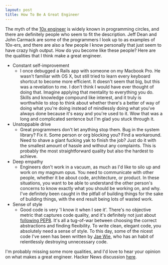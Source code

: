 ```yaml
---
layout: post
title: How To Be A Great Engineer
---
```


The myth of the [10x engineer](https://www.google.com/search?q=the+10x+engineer) is widely known
in programming circles, and there are definitely people who seem to fit the description. Jeff Dean and John Carmack
are some of the programmers I look up to as examples of 10x-ers, and there are also a few people I know
personally that just seem to have crazy high output. How do you become like these people?
Here are the qualities that I think make a great engineer.

* Constant self-improvement
    * I once debugged a Rails app with someone on my Macbook Pro. He wasn't familiar with OS X, but
    still tried to learn every keyboard shortcut to become more efficient. It doesn't seem that big,
    but this was a revelation to me. I don't think I would have ever thought of doing that. Imagine applying
    that mentality to everything you do. Skills and knowledge compound like interest, and it truly is
    worthwhile to stop to think about whether there's a better of way of doing what you're doing instead
    of mindlessly doing what you've always done because it's easy and you're used to it. Wow that was a long
    and complicated sentence but I'm glad you stuck through it.
* Unstoppable drive
    * Great programmers don't let anything stop them. Bug in the system library? Fix it. Some person or org blocking you?
    Find a workaround. Need to shave a giant fucking yak to finish the job? Just do it with the smallest amount of
    hassle and without any complaints. This is probably the most straightforward quality but also the hardest to achieve.
* Deep empathy
    * Engineers don't work in a vacuum, as much as I'd like to silo up and work on my magnum opus. You need to
    communicate with other people, whether it be about code, architecture, or product. In these situations,
    you want to be able to understand the other person's concerns to know exactly what you should be working on,
    and why. I've definitely been caught in the pitfall of building things for the sake of building things,
    with the end result being lots of wasted work.
* Sense of style
    * Good code is very 'I know it when I see it'. There's no objective metric that captures code quality, and it's definitely not just about [following PEP8](https://www.youtube.com/watch?v=wf-BqAjZb8M). It's all
    a tug-of-war between choosing the correct abstractions and finding flexibility. To write clean, elegant code,
    you absolutely need a sense of style. To this day, some of the nicest code I've seen has been written by [Jae Wie](https://github.com/jaewie/algorithms),
    who has an habit of relentlessly destroying unnecessary code.

I'm probably missing some more qualities, and I'd love to hear your opinion on what makes a great engineer. Hacker News discussion [here](https://news.ycombinator.com/).
